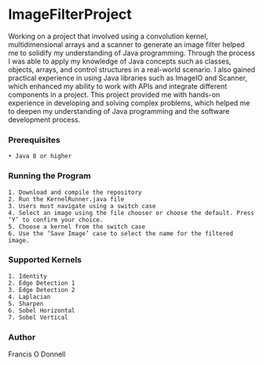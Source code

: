 # ImageFilterProject
Working on a project that involved using a convolution kernel, multidimensional arrays and a scanner to generate an image filter helped me to solidify my understanding of Java programming. Through the process I was able to apply my knowledge of Java concepts such as classes, objects, arrays, and control structures in a real-world scenario. I also gained practical experience in using Java libraries such as ImageIO and Scanner, which enhanced my ability to work with APIs and integrate different components in a project. This project provided me with hands-on experience in developing and solving complex problems, which helped me to deepen my understanding of Java programming and the software development process.



### Prerequisites
    • Java 8 or higher

### Running the Program
    1. Download and compile the repository
    2. Run the KernelRunner.java file
    3. Users must navigate using a switch case
    4. Select an image using the file chooser or choose the default. Press ‘Y’ to confirm your choice.
    5. Choose a kernel from the switch case
    6. Use the ‘Save Image’ case to select the name for the filtered image.

### Supported Kernels
    1. Identity
    2. Edge Detection 1
    3. Edge Detection 2
    4. Laplacian
    5. Sharpen
    6. Sobel Horizontal
    7. Sobel Vertical

### Author
Francis O Donnell
